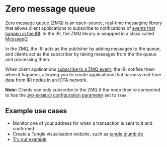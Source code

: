 # Zero message queue

[Zero message queue](http://zguide.zeromq.org/page:all) (ZMQ) is an open-source, real-time messaging library that allows client applications to subscribe to notifications of [events that happen in the IRI](/references/zero-message-queue-events.md). In the IRI, the ZMQ library is wrapped in a class called [MessageQ](https://github.com/iotaledger/iri/blob/5883633a06312602c4a2439906d7ade49ed7f2f4/src/main/java/com/iota/iri/zmq/MessageQ.java#L34).

In the ZMQ, the IRI acts as the publisher by adding messages to the queue, and clients act as the subscriber by taking messages from the the queue and processing them.

When client applications [subscribe to a ZMQ event](/how-to-guides/subscribing-to-events-in-the-iri.md), the IRI notifies them when it happens, allowing you to create applications that harness real-time data from IRI nodes in an IOTA network.

**Note:** Clients can only subscribe to the ZMQ if the node they're connected to has the [`ZMQ-ENABLED` configuration parameter](/references/iri-configuration-options.md#zmq-enabled) set to `true`.

## Example use cases

* Monitor one of your address for when a transaction is sent to it and confirmed
* Create a Tangle visualisation website, such as [tangle.glumb.de](www.tangle.glumb.de)
* [Try our example](/how-to-guides/subscribing-to-events-in-the-iri.md)